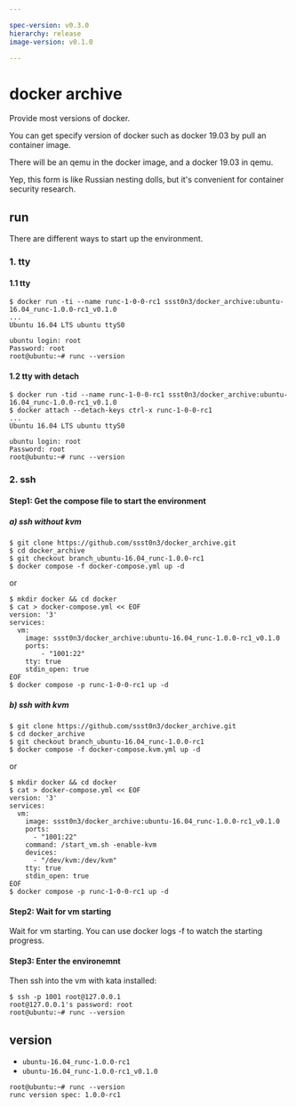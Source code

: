 ```yaml
---

spec-version: v0.3.0
hierarchy: release
image-version: v0.1.0

---
```


# docker archive

Provide most versions of docker. 

You can get specify version of docker such as docker 19.03 by pull an container image.

There will be an qemu in the docker image, and a docker 19.03 in qemu.

Yep, this form is like Russian nesting dolls, but it's convenient for container security research.

## run 

There are different ways to start up the environment.

### 1. tty 

#### 1.1 tty

```
$ docker run -ti --name runc-1-0-0-rc1 ssst0n3/docker_archive:ubuntu-16.04_runc-1.0.0-rc1_v0.1.0
...
Ubuntu 16.04 LTS ubuntu ttyS0

ubuntu login: root
Password: root
root@ubuntu:~# runc --version
```

#### 1.2 tty with detach

```
$ docker run -tid --name runc-1-0-0-rc1 ssst0n3/docker_archive:ubuntu-16.04_runc-1.0.0-rc1_v0.1.0
$ docker attach --detach-keys ctrl-x runc-1-0-0-rc1
...
Ubuntu 16.04 LTS ubuntu ttyS0

ubuntu login: root
Password: root
root@ubuntu:~# runc --version
```

### 2. ssh

#### Step1: Get the compose file to start the environment

##### a) ssh without kvm

```
$ git clone https://github.com/ssst0n3/docker_archive.git
$ cd docker_archive
$ git checkout branch_ubuntu-16.04_runc-1.0.0-rc1
$ docker compose -f docker-compose.yml up -d
```

or 

```
$ mkdir docker && cd docker
$ cat > docker-compose.yml << EOF
version: '3'
services:
  vm:
    image: ssst0n3/docker_archive:ubuntu-16.04_runc-1.0.0-rc1_v0.1.0
    ports:
        - "1001:22"
    tty: true
    stdin_open: true 
EOF
$ docker compose -p runc-1-0-0-rc1 up -d
```

##### b) ssh with kvm

```
$ git clone https://github.com/ssst0n3/docker_archive.git
$ cd docker_archive
$ git checkout branch_ubuntu-16.04_runc-1.0.0-rc1
$ docker compose -f docker-compose.kvm.yml up -d
```

or

```
$ mkdir docker && cd docker
$ cat > docker-compose.yml << EOF
version: '3'
services:
  vm:
    image: ssst0n3/docker_archive:ubuntu-16.04_runc-1.0.0-rc1_v0.1.0
    ports:
      - "1001:22"
    command: /start_vm.sh -enable-kvm
    devices:
      - "/dev/kvm:/dev/kvm"
    tty: true
    stdin_open: true
EOF
$ docker compose -p runc-1-0-0-rc1 up -d
```

#### Step2: Wait for vm starting
Wait for vm starting. You can use docker logs -f to watch the starting progress.

#### Step3: Enter the environemnt
Then ssh into the vm with kata installed:

```
$ ssh -p 1001 root@127.0.0.1
root@127.0.0.1's password: root
root@ubuntu:~# runc --version
```

## version

* `ubuntu-16.04_runc-1.0.0-rc1`
* `ubuntu-16.04_runc-1.0.0-rc1_v0.1.0`

```
root@ubuntu:~# runc --version
runc version spec: 1.0.0-rc1
```